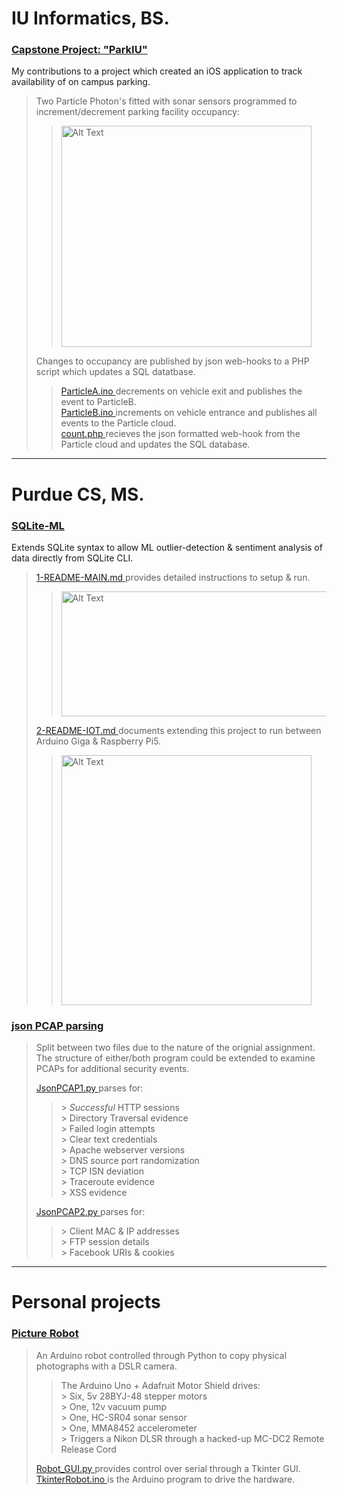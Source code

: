 # IU Informatics, BS.
### [ Capstone Project: "ParkIU" ](https://github.com/plmcdowe/School/tree/1228ab2c2261ae7d5b3b14264a321303cdc0361b/IU-Informatics-Capstone)
My contributions to a project which created an iOS application to track availability of on campus parking.
> 
> Two Particle Photon's fitted with sonar sensors programmed to increment/decrement parking facility occupancy:
>> <img src="https://github.com/user-attachments/assets/3c49a53f-36b2-4cc7-a705-406772ce0f0c" alt="Alt Text" width="400" height="354">
> 
> Changes to occupancy are published by json web-hooks to a PHP script which updates a SQL datatbase.   
>> [ ParticleA.ino ](https://github.com/plmcdowe/School/blob/1228ab2c2261ae7d5b3b14264a321303cdc0361b/IU-Informatics-Capstone/ParticleA.ino) decrements on vehicle exit and publishes the event to ParticleB.   
>> [ ParticleB.ino ](https://github.com/plmcdowe/School/blob/1228ab2c2261ae7d5b3b14264a321303cdc0361b/IU-Informatics-Capstone/ParticleB.ino) increments on vehicle entrance and publishes all events to the Particle cloud.   
>> [ count.php ](https://github.com/plmcdowe/School/blob/1228ab2c2261ae7d5b3b14264a321303cdc0361b/IU-Informatics-Capstone/count.php) recieves the json formatted web-hook from the Particle cloud and updates the SQL database.
>>   
---
# Purdue CS, MS.
### [ SQLite-ML ](https://github.com/plmcdowe/School/tree/1228ab2c2261ae7d5b3b14264a321303cdc0361b/Purdue-CS/SQLite-ML)
Extends SQLite syntax to allow ML outlier-detection & sentiment analysis of data directly from SQLite CLI.
> [ 1-README-MAIN.md ](https://github.com/plmcdowe/School/blob/1228ab2c2261ae7d5b3b14264a321303cdc0361b/Purdue-CS/SQLite-ML/1-README-MAIN.md) provides detailed instructions to setup & run.
>>  <img src="https://github.com/user-attachments/assets/f2c284a1-eebf-4575-995e-c66e101b40f2" alt="Alt Text" width="517" height="200">  
> [ 2-README-IOT.md ](https://github.com/plmcdowe/School/blob/1228ab2c2261ae7d5b3b14264a321303cdc0361b/Purdue-CS/SQLite-ML/2-README-IOT.md) documents extending this project to run between Arduino Giga & Raspberry Pi5.  
>> <img src="https://github.com/user-attachments/assets/c8bcb7e7-0ebd-4a86-984d-a77521946851" alt="Alt Text" width="400" height="400">  
>
### [ json PCAP parsing ](https://github.com/plmcdowe/School/tree/1228ab2c2261ae7d5b3b14264a321303cdc0361b/Purdue-CS/JsonPCAP-Parser)
> Split between two files due to the nature of the orignial assignment.   
> The structure of either/both program could be extended to examine PCAPs for additional security events.
> 
> [ JsonPCAP1.py ](https://github.com/plmcdowe/School/blob/68bad203da6eec271042d636ce8111531ddbe056/Purdue-CS/JsonPCAP-Parser/JsonPCAP1.py) parses for:   
>> \> *Successful* HTTP sessions   
>> \> Directory Traversal evidence   
>> \> Failed login attempts   
>> \> Clear text credentials   
>> \> Apache webserver versions   
>> \> DNS source port randomization   
>> \> TCP ISN deviation   
>> \> Traceroute evidence   
>> \> XSS evidence
>> 
> [ JsonPCAP2.py ](https://github.com/plmcdowe/School/blob/66482f5573c2977825d1fe7e7c897acf34860bb2/Purdue-CS/JsonPCAP-Parser/JsonPCAP2.py) parses for:   
>> \> Client MAC & IP addresses   
>> \> FTP session details   
>> \> Facebook URIs & cookies   
>
---
# Personal projects
### [ Picture Robot ](https://github.com/plmcdowe/School/tree/1228ab2c2261ae7d5b3b14264a321303cdc0361b/PersonalProjects/PictureRobot)  
> An Arduino robot controlled through Python to copy physical photographs with a DSLR camera.   
>> The Arduino Uno + Adafruit Motor Shield drives:   
>> \> Six, 5v 28BYJ-48 stepper motors   
>> \> One, 12v vacuum pump   
>> \> One, HC-SR04 sonar sensor   
>> \> One, MMA8452 accelerometer   
>> \> Triggers a Nikon DLSR through a hacked-up MC-DC2 Remote Release Cord   
>>    
> [ Robot_GUI.py ](https://github.com/plmcdowe/School/blob/1228ab2c2261ae7d5b3b14264a321303cdc0361b/PersonalProjects/PictureRobot/Robot_GUI.py) provides control over serial through a Tkinter GUI.   
> [ TkinterRobot.ino ](https://github.com/plmcdowe/School/blob/1228ab2c2261ae7d5b3b14264a321303cdc0361b/PersonalProjects/PictureRobot/TkinterRobot.ino) is the Arduino program to drive the hardware.   
